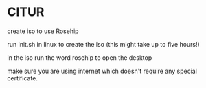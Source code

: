 # CITUR
create iso to use Rosehip

run init.sh in linux to create the iso (this might take up to five hours!)

in the iso run the word rosehip to open the desktop

make sure you are using internet which doesn't require any special certificate.
